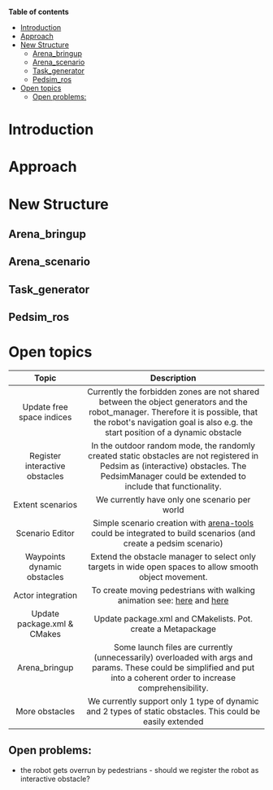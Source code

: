 **Table of contents**

- [Introduction](#introduction)
- [Approach](#approach)
- [New Structure](#new-structure)
  - [Arena_bringup](#arena_bringup)
  - [Arena_scenario](#arena_scenario)
  - [Task_generator](#task_generator)
  - [Pedsim_ros](#pedsim_ros)
- [Open topics](#open-topics)
  - [Open problems:](#open-problems)
# Introduction
# Approach
# New Structure
## Arena_bringup
## Arena_scenario
## Task_generator
## Pedsim_ros
# Open topics
| **Topic** | **Description**|
|:--:| :--:| 
| Update free space indices | Currently the forbidden zones are not shared between the object generators and the robot_manager. Therefore it is possible, that the robot's navigation goal is also e.g. the start position of a dynamic obstacle |
| Register interactive obstacles | In the outdoor random mode, the randomly created static obstacles are not registered in Pedsim as (interactive) obstacles. The PedsimManager could be extended to include that functionality. |
| Extent scenarios | We currently have only one scenario per world |
| Scenario Editor | Simple scenario creation with [arena-tools](https://github.com/ignc-research/arena-tools) could be integrated to build scenarios (and create a pedsim scenario) |
| Waypoints dynamic obstacles | Extend the obstacle manager to select only targets in wide open spaces to allow smooth object movement. |
| Actor integration | To create moving pedestrians with walking animation see: [here](http://gazebosim.org/tutorials?tut=actor&cat=build_robot) and [here](https://github.com/BruceChanJianLe/gazebo-plugin-autonomous-actor/) |
| Update package.xml & CMakes | Update package.xml and CMakelists. Pot. create a Metapackage |
| Arena_bringup | Some launch files are currently (unnecessarily) overloaded with args and params. These could be simplified and put into a coherent order to increase comprehensibility. |
| More obstacles | We currently support only 1 type of dynamic and 2 types of static obstacles. This could be easily extended  |

## Open problems:
- the robot gets overrun by pedestrians - should we register the robot as interactive obstacle?